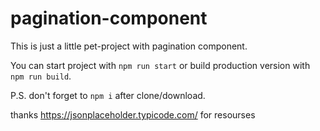 # pagination-component
This is just a little pet-project with pagination component.

You can start project with `npm run start` or build production version with `npm run build`.

P.S. don't forget to `npm i` after clone/download.

thanks https://jsonplaceholder.typicode.com/ for resourses